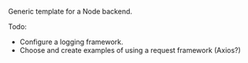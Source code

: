 Generic template for a Node backend.

Todo:
- Configure a logging framework.
- Choose and create examples of using a request framework (Axios?)